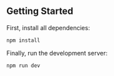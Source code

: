 ## Getting Started

First, install all dependencies:

```
npm install
```

Finally, run the development server:

```
npm run dev
```
